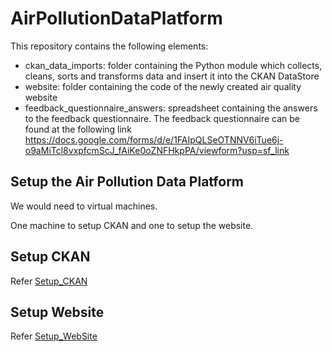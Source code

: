 # AirPollutionDataPlatform

This repository contains the following elements:
- ckan_data_imports: folder containing the Python module which collects, cleans, sorts and transforms data and insert it into the CKAN DataStore
- website: folder containing the code of the newly created air quality website
- feedback_questionnaire_answers: spreadsheet containing the answers to the feedback questionnaire. The feedback questionnaire can be found at the following link https://docs.google.com/forms/d/e/1FAIpQLSeOTNNV6iTue6j-o9aMiTcl8vxpfcmScJ_fAiKe0oZNFHkpPA/viewform?usp=sf_link

## Setup the Air Pollution Data Platform

We would need to virtual machines.

One machine to setup CKAN and one to setup the website.

## Setup CKAN

Refer [Setup_CKAN](./docs/setup_ckan.md)

## Setup Website

Refer [Setup_WebSite](./docs/setup_website.md)

